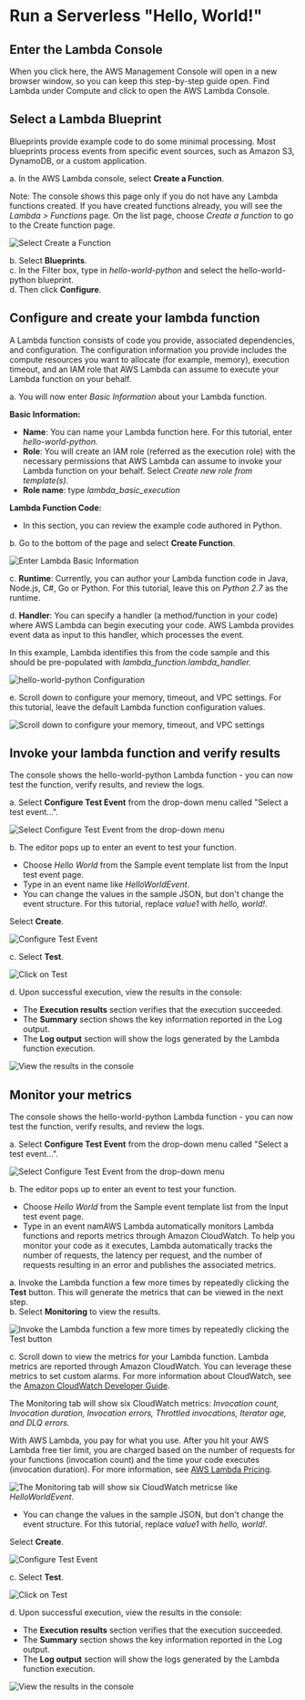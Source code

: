 # Run a Serverless "Hello, World!"

## Enter the Lambda Console

When you click here, the AWS Management Console will open in a new browser window, so you can keep this step-by-step guide open.  Find Lambda under Compute and click to open the AWS Lambda Console.


## Select a Lambda Blueprint

Blueprints provide example code to do some minimal processing. Most blueprints process events from specific event sources, such as Amazon S3, DynamoDB, or a custom application.

a.  In the AWS Lambda console, select **Create a Function**.

Note: The console shows this page only if you do not have any Lambda functions created. If you have created functions already, you will see the *Lambda > Functions* page. On the list page, choose *Create a function* to go to the Create function page.

![Select Create a Function](https://d1.awsstatic.com/tmt/tmt_create-lambda-function/NewScreenshots2018/GIFFormat/P2.a226f9a8059d2ae59b0a308b5aae7832ea5b2ef0.gif "Select Create a Function")

b.  Select **Blueprints**.\
c.  In the Filter box, type in *hello-world-python* and select the hello-world-python blueprint.\
d.  Then click **Configure**.

## Configure and create your lambda function

A Lambda function consists of code you provide, associated dependencies, and configuration. The configuration information you provide includes the compute resources you want to allocate (for example, memory), execution timeout, and an IAM role that AWS Lambda can assume to execute your Lambda function on your behalf.

a. You will now enter *Basic Information* about your Lambda function.

**Basic Information:**

-   **Name**: You can name your Lambda function here. For this tutorial, enter *hello-world-python.*
-   **Role**: You will create an IAM role (referred as the execution role) with the necessary permissions that AWS Lambda can assume to invoke your Lambda function on your behalf. Select *Create new role from template(s).*
-   **Role name**: type *lambda_basic_execution*

**Lambda Function Code:**

-   In this section, you can review the example code authored in Python.

b. Go to the bottom of the page and select **Create Function**.

![Enter Lambda Basic Information](https://d1.awsstatic.com/tmt/tmt_create-lambda-function/NewScreenshots2018/GIFFormat/P4.6e6d2a47ae4ebc0dec93376742bfc586444a0059.gif "Enter Lambda Basic Information")

c.  **Runtime**: Currently, you can author your Lambda function code in Java, Node.js, C#, Go or Python. For this tutorial, leave this on *Python 2.7* as the runtime.

d.  **Handler**: You can specify a handler (a method/function in your code) where AWS Lambda can begin executing your code. AWS Lambda provides event data as input to this handler, which processes the event.

In this example, Lambda identifies this from the code sample and this should be pre-populated with *lambda_function.lambda_handler.*

![hello-world-python Configuration](https://d1.awsstatic.com/tmt/tmt_create-lambda-function/NewScreenshots2018/GIFFormat/P5.3fe5ac34d7fbb1838af4b7d793b71e0a079a7f05.gif "hello-world-python Configuration")

e.  Scroll down to configure your memory, timeout, and VPC settings.  For this tutorial, leave the default Lambda function configuration values.

![ Scroll down to configure your memory, timeout, and VPC settings](https://d1.awsstatic.com/tmt/tmt_create-lambda-function/NewScreenshots2018/GIFFormat/P6.d03bbaa333c047547fcdd73f9053c32cfc7a57d0.gif " Scroll down to configure your memory, timeout, and VPC settings")

## Invoke your lambda function and verify results

The console shows the hello-world-python Lambda function - you can now test the function, verify results, and review the logs.

a.  Select **Configure Test Event** from the drop-down menu called "Select a test event...".

![Select Configure Test Event from the drop-down menu](https://d1.awsstatic.com/tmt/tmt_create-lambda-function/NewScreenshots2018/GIFFormat/P7.7e81457a2dd43fa338c28a323ef502cd18156375.gif "Select Configure Test Event from the drop-down menu")

b.  The editor pops up to enter an event to test your function.  

-   Choose *Hello World* from the Sample event template list from the Input test event page. 
-   Type in an event name like *HelloWorldEvent*.
-   You can change the values in the sample JSON, but don't change the event structure. For this tutorial, replace *value1* with *hello, world!*.

Select **Create**.

![Configure Test Event](https://d1.awsstatic.com/tmt/tmt_create-lambda-function/NewScreenshots2018/GIFFormat/P8.dfb2802ce9ec29937f6b9b13ba5592f4b34b7215.gif "Configure Test Event")

c.  Select **Test**.

![Click on Test](https://d1.awsstatic.com/tmt/tmt_create-lambda-function/NewScreenshots2018/GIFFormat/P9.62c53faed303f11d1f576cb030c63b9787a252d6.gif "Click on Test")

d.  Upon successful execution, view the results in the console:

-   The **Execution results** section verifies that the execution succeeded.
-   The **Summary** section shows the key information reported in the Log output.
-   The **Log output** section will show the logs generated by the Lambda function execution.

![View the results in the console](https://d1.awsstatic.com/tmt/tmt_create-lambda-function/NewScreenshots2018/GIFFormat/P91.cfc4227c8cfabe4be6aa69ad41b2177a2374b8c8.gif "View the results in the console")


## Monitor your metrics

The console shows the hello-world-python Lambda function - you can now test the function, verify results, and review the logs.

a.  Select **Configure Test Event** from the drop-down menu called "Select a test event...".

![Select Configure Test Event from the drop-down menu](https://d1.awsstatic.com/tmt/tmt_create-lambda-function/NewScreenshots2018/GIFFormat/P7.7e81457a2dd43fa338c28a323ef502cd18156375.gif "Select Configure Test Event from the drop-down menu")

b.  The editor pops up to enter an event to test your function.  

-   Choose *Hello World* from the Sample event template list from the Input test event page. 
-   Type in an event namAWS Lambda automatically monitors Lambda functions and reports metrics through Amazon CloudWatch. To help you monitor your code as it executes, Lambda automatically tracks the number of requests, the latency per request, and the number of requests resulting in an error and publishes the associated metrics. 

a.  Invoke the Lambda function a few more times by repeatedly clicking the **Test** button.  This will generate the metrics that can be viewed in the next step.\
b.  Select **Monitoring** to view the results.

![Invoke the Lambda function a few more times by repeatedly clicking the Test button](https://d1.awsstatic.com/tmt/tmt_create-lambda-function/NewScreenshots2018/GIFFormat/P92.e9087ae7bd07866ee9251e3647511a2470a9af4c.gif "Invoke the Lambda function a few more times by repeatedly clicking the Test button")

c.  Scroll down to view the metrics for your Lambda function.  Lambda metrics are reported through Amazon CloudWatch. You can leverage these metrics to set custom alarms. For more information about CloudWatch, see the [Amazon CloudWatch Developer Guide](http://docs.aws.amazon.com/AmazonCloudWatch/latest/DeveloperGuide/WhatIsCloudWatch.html).

The Monitoring tab will show six CloudWatch metrics: *Invocation count, Invocation duration, Invocation errors, Throttled invocations, Iterator age, and DLQ errors.*

With AWS Lambda, you pay for what you use. After you hit your AWS Lambda free tier limit, you are charged based on the number of requests for your functions (invocation count) and the time your code executes (invocation duration).  For more information, see [AWS Lambda Pricing](https://aws.amazon.com/lambda/pricing/).

![The Monitoring tab will show six CloudWatch metrics](https://d1.awsstatic.com/tmt/tmt_create-lambda-function/NewScreenshots2018/GIFFormat/P93.9237157123db3392618ef1c5e012470b4e6ef95b.gif "The Monitoring tab will show six CloudWatch metrics")e like *HelloWorldEvent*.
-   You can change the values in the sample JSON, but don't change the event structure. For this tutorial, replace *value1* with *hello, world!*.

Select **Create**.

![Configure Test Event](https://d1.awsstatic.com/tmt/tmt_create-lambda-function/NewScreenshots2018/GIFFormat/P8.dfb2802ce9ec29937f6b9b13ba5592f4b34b7215.gif "Configure Test Event")

c.  Select **Test**.

![Click on Test](https://d1.awsstatic.com/tmt/tmt_create-lambda-function/NewScreenshots2018/GIFFormat/P9.62c53faed303f11d1f576cb030c63b9787a252d6.gif "Click on Test")

d.  Upon successful execution, view the results in the console:

-   The **Execution results** section verifies that the execution succeeded.
-   The **Summary** section shows the key information reported in the Log output.
-   The **Log output** section will show the logs generated by the Lambda function execution.

![View the results in the console](https://d1.awsstatic.com/tmt/tmt_create-lambda-function/NewScreenshots2018/GIFFormat/P91.cfc4227c8cfabe4be6aa69ad41b2177a2374b8c8.gif "View the results in the console")

